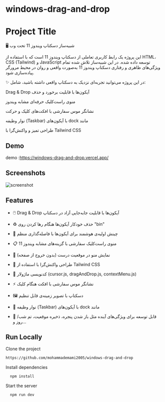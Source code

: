 # windows-drag-and-drop

# Project Title

🖥️ شبیه‌ساز دسکتاپ ویندوز 11 تحت وب

این پروژه یک رابط کاربری تعاملی از دسکتاپ ویندوز 11 است که با استفاده از HTML، CSS (Tailwind) و JavaScript توسعه داده شده. در این شبیه‌ساز تلاش شده تمام ویژگی‌های ظاهری و رفتاری دسکتاپ ویندوز 11 به‌صورت واقعی و روان در محیط مرورگر پیاده‌سازی شود.

✨ در این پروژه می‌توانید تجربه‌ای نزدیک به دسکتاپ واقعی داشته باشید، شامل:

Drag & Drop آیکون‌ها با قابلیت برخورد و حذف

منوی راست‌کلیک حرفه‌ای مشابه ویندوز

نشانگر موس سفارشی با افکت‌های کلیک و حرکت

نوار وظیفه (Taskbar) با آیکون‌های dock مانند

طراحی تمیز و واکنش‌گرا با Tailwind CSS
## Demo

demo :https://windows-drag-and-drop.vercel.app/


## Screenshots

![screenshot]([https://user-images.githubusercontent.com/your-image.png](https://github.com/mohammademami2005/windows-drag-and-drop/issues/1#issue-3290767651))



## Features
- 🖱️ Drag & Drop آیکون‌ها با قابلیت جابه‌جایی آزاد در دسکتاپ

- ♻️ حذف خودکار آیکون‌ها هنگام رها کردن روی "bin"

- 🧠 چینش اولیه‌ی هوشمند برای آیکون‌ها با فاصله‌گذاری منظم

- 📋 منوی راست‌کلیک سفارشی با گزینه‌های مشابه ویندوز 11

- 🎯 نمایش منو در موقعیت درست (بدون خروج از صفحه)

- 🎨 طراحی واکنش‌گرا با استفاده از Tailwind CSS

- 🧩 کدنویسی ماژولار (cursor.js, dragAndDrop.js, contextMenu.js)

- ⚡ نشانگر موس سفارشی با افکت هنگام کلیک

- 🖼️ دسکتاپ با تصویر زمینه‌ی قابل تنظیم

- 📂 نوار وظیفه (Taskbar) با آیکون‌های dock مانند

- 🚀 قابل توسعه برای ویژگی‌های آینده مثل باز شدن پنجره، ذخیره موقعیت، تم شب/روز و...

## Run Locally

Clone the project

```bash
https://github.com/mohammademami2005/windows-drag-and-drop
```



Install dependencies

```bash
  npm install
```

Start the server

```bash
  npm run dev
```

